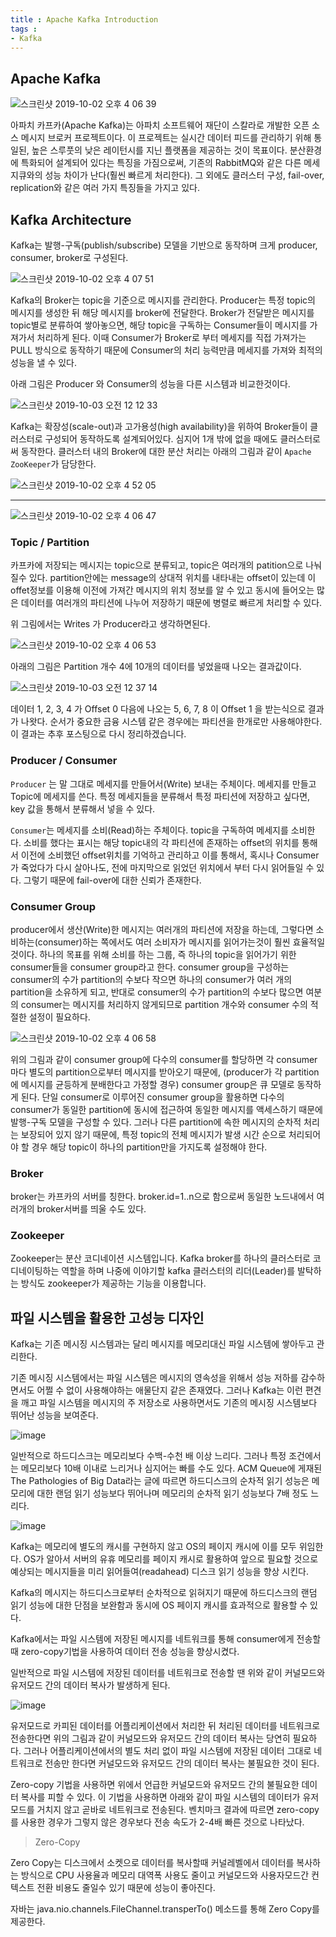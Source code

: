 ```yaml
---
title : Apache Kafka Introduction
tags :
- Kafka
---
```


## Apache Kafka

![스크린샷 2019-10-02 오후 4 06 39](https://user-images.githubusercontent.com/44635266/66056360-f2dac700-e571-11e9-9758-2abb8105fc29.png)


아파치 카프카(Apache Kafka)는 아파치 소프트웨어 재단이 스칼라로 개발한 오픈 소스 메시지 브로커 프로젝트이다. 이 프로젝트는 실시간 데이터 피드를 관리하기 위해 통일된, 높은 스루풋의 낮은 레이턴시를 지닌 플랫폼을 제공하는 것이 목표이다. 
분산환경에 특화되어 설계되어 있다는 특징을 가짐으로써, 기존의 RabbitMQ와 같은 다른 메세지큐와의 성능 차이가 난다(훨씬 빠르게 처리한다). 그 외에도 클러스터 구성, fail-over, replication와 같은 여러 가지 특징들을 가지고 있다.


## Kafka Architecture

Kafka는 발행-구독(publish/subscribe) 모델을 기반으로 동작하며 크게 producer, consumer, broker로 구성된다.

![스크린샷 2019-10-02 오후 4 07 51](https://user-images.githubusercontent.com/44635266/66056393-fbcb9880-e571-11e9-905d-c71b612ddc63.png)

Kafka의 Broker는 topic을 기준으로 메시지를 관리한다. Producer는 특정 topic의 메시지를 생성한 뒤 해당 메시지를 broker에 전달한다. Broker가 전달받은 메시지를 topic별로 분류하여 쌓아놓으면, 해당 topic을 구독하는 Consumer들이 메시지를 가져가서 처리하게 된다. 이때 Consumer가 Broker로 부터 메세지를 직접 가져가는 PULL 방식으로 동작하기 때문에 Consumer의 처리 능력만큼 메세지를 가져와 최적의 성능을 낼 수 있다.

아래 그림은 Producer 와 Consumer의 성능을 다른 시스템과 비교한것이다.

![스크린샷 2019-10-03 오전 12 12 33](https://user-images.githubusercontent.com/44635266/66056712-857b6600-e572-11e9-99af-5ad6e19ea126.png)

Kafka는 확장성(scale-out)과 고가용성(high availability)을 위하여 Broker들이 클러스터로 구성되어 동작하도록 설계되어있다. 심지어 1개 밖에 없을 때에도 클러스터로써 동작한다. 클러스터 내의 Broker에 대한 분산 처리는 아래의 그림과 같이 `Apache ZooKeeper`가 담당한다.

![스크린샷 2019-10-02 오후 4 52 05](https://user-images.githubusercontent.com/44635266/66056397-fd955c00-e571-11e9-9ef1-9557898e710f.png)

---

![스크린샷 2019-10-02 오후 4 06 47](https://user-images.githubusercontent.com/44635266/66056412-02f2a680-e572-11e9-86db-6c81cb177b01.png)

### Topic / Partition

카프카에 저장되는 메시지는 topic으로 분류되고, topic은 여러개의 patition으로 나눠질수 있다. partition안에는 message의 상대적 위치를 내타내는 offset이 있는데 이 offet정보를 이용해 이전에 가져간 메시지의 위치 정보를 알 수 있고 동시에 들어오는 많은 데이터를 여러개의 파티션에 나누어 저장하기 때문에 병렬로 빠르게 처리할 수 있다.

위 그림에서는 Writes 가 Producer라고 생각하면된다.

![스크린샷 2019-10-02 오후 4 06 53](https://user-images.githubusercontent.com/44635266/66056413-02f2a680-e572-11e9-99ba-2e876dad5403.png)

아래의 그림은 Partition 개수 4에 10개의 데이터를 넣었을때 나오는 결과값이다.

![스크린샷 2019-10-03 오전 12 37 14](https://user-images.githubusercontent.com/44635266/66058988-43542380-e576-11e9-9edd-d6d55b93742d.png)

데이터 1, 2, 3, 4 가 Offset 0 다음에 나오는 5, 6, 7, 8 이 Offset 1 을 받는식으로 결과가 나왓다. 순서가 중요한 금융 시스템 같은 경우에는 파티션을 한개로만 사용해야한다. 이 결과는 추후 포스팅으로 다시 정리하겠습니다.

### Producer / Consumer

`Producer` 는 말 그대로 메세지를 만들어서(Write) 보내는 주체이다. 메세지를 만들고 Topic에 메세지를 쓴다. 특정 메세지들을 분류해서 특정 파티션에 저장하고 싶다면, key 값을 통해서 분류해서 넣을 수 있다. 

`Consumer`는 메세지를 소비(Read)하는 주체이다. topic을 구독하여 메세지를 소비한다. 소비를 했다는 표시는 해당 topic내의 각 파티션에 존재하는 offset의 위치를 통해서 이전에 소비했던 offset위치를 기억하고 관리하고 이를 통해서, 혹시나 Consumer가 죽었다가 다시 살아나도, 전에 마지막으로 읽었던 위치에서 부터 다시 읽어들일 수 있다. 그렇기 때문에 fail-over에 대한 신뢰가 존재한다.

### Consumer Group

producer에서 생산(Write)한 메시지는 여러개의 파티션에 저장을 하는데, 그렇다면 소비하는(consumer)하는 쪽에서도 여러 소비자가 메시지를 읽어가는것이 훨씬 효율적일 것이다. 하나의 목표를 위해 소비를 하는 그룹, 즉 하나의 topic을 읽어가기 위한 consumer들을 consumer group라고 한다.
consumer group을 구성하는 consumer의 수가 partition의 수보다 작으면 하나의 consumer가 여러 개의 partition을 소유하게 되고, 반대로 consumer의 수가 partition의 수보다 많으면 여분의 consumer는 메시지를 처리하지 않게되므로 partition 개수와 consumer 수의 적절한 설정이 필요하다.

![스크린샷 2019-10-02 오후 4 06 58](https://user-images.githubusercontent.com/44635266/66056419-06862d80-e572-11e9-9e47-ce1f0ac14c82.png)

위의 그림과 같이 consumer group에 다수의 consumer를 할당하면 각 consumer마다 별도의 partition으로부터 메시지를 받아오기 때문에, (producer가 각 partition에 메시지를 균등하게 분배한다고 가정할 경우) consumer group은 큐 모델로 동작하게 된다.
단일 consumer로 이루어진 consumer group을 활용하면 다수의 consumer가 동일한 partition에 동시에 접근하여 동일한 메시지를 액세스하기 때문에 발행-구독 모델을 구성할 수 있다.
그러나 다른 partition에 속한 메시지의 순차적 처리는 보장되어 있지 않기 때문에, 특정 topic의 전체 메시지가 발생 시간 순으로 처리되어야 할 경우 해당 topic이 하나의 partition만을 가지도록 설정해야 한다.

### Broker

broker는 카프카의 서버를 칭한다. broker.id=1..n으로 함으로써 동일한 노드내에서 여러개의 broker서버를 띄울 수도 있다. 

### Zookeeper

Zookeeper는 분산 코디네이션 시스템입니다. Kafka broker를 하나의 클러스터로 코디네이팅하는 역할을 하며 나중에 이야기할 kafka 클러스터의 리더(Leader)를 발탁하는 방식도 zookeeper가 제공하는 기능을 이용합니다.

## 파일 시스템을 활용한 고성능 디자인

Kafka는 기존 메시징 시스템과는 달리 메시지를 메모리대신 파일 시스템에 쌓아두고 관리한다.

기존 메시징 시스템에서는 파일 시스템은 메시지의 영속성을 위해서 성능 저하를 감수하면서도 어쩔 수 없이 사용해야하는 애물단지 같은 존재였다. 그러나 Kafka는 이런 편견을 깨고 파일 시스템을 메시지의 주 저장소로 사용하면서도 기존의 메시징 시스템보다 뛰어난 성능을 보여준다.

![image](https://user-images.githubusercontent.com/44635266/67582057-07cb0480-f784-11e9-8984-0fe349860317.png)

일반적으로 하드디스크는 메모리보다 수백-수천 배 이상 느리다. 그러나 특정 조건에서는 메모리보다 10배 이내로 느리거나 심지어는 빠를 수도 있다. ACM Queue에 게재된 The Pathologies of Big Data라는 글에 따르면 하드디스크의 순차적 읽기 성능은 메모리에 대한 랜덤 읽기 성능보다 뛰어나며 메모리의 순차적 읽기 성능보다 7배 정도 느리다.

![image](https://user-images.githubusercontent.com/44635266/67582060-08fc3180-f784-11e9-940f-76648182b588.png)

Kafka는 메모리에 별도의 캐시를 구현하지 않고 OS의 페이지 캐시에 이를 모두 위임한다. OS가 알아서 서버의 유휴 메모리를 페이지 캐시로 활용하여 앞으로 필요할 것으로 예상되는 메시지들을 미리 읽어들여(readahead) 디스크 읽기 성능을 향상 시킨다.

Kafka의 메시지는 하드디스크로부터 순차적으로 읽혀지기 때문에 하드디스크의 랜덤 읽기 성능에 대한 단점을 보완함과 동시에 OS 페이지 캐시를 효과적으로 활용할 수 있다.

Kafka에서는 파일 시스템에 저장된 메시지를 네트워크를 통해 consumer에게 전송할 때 zero-copy기법을 사용하여 데이터 전송 성능을 향상시켰다.

일반적으로 파일 시스템에 저장된 데이터를 네트워크로 전송할 땐 위와 같이 커널모드와 유저모드 간의 데이터 복사가 발생하게 된다.

![image](https://user-images.githubusercontent.com/44635266/67582064-0a2d5e80-f784-11e9-9597-9d3ac4fe7939.png)

유저모드로 카피된 데이터를 어플리케이션에서 처리한 뒤 처리된 데이터를 네트워크로 전송한다면 위의 그림과 같이 커널모드와 유저모드 간의 데이터 복사는 당연히 필요하다. 그러나 어플리케이션에서의 별도 처리 없이 파일 시스템에 저장된 데이터 그대로 네트워크로 전송만 한다면 커널모드와 유저모드 간의 데이터 복사는 불필요한 것이 된다.

Zero-copy 기법을 사용하면 위에서 언급한 커널모드와 유저모드 간의 불필요한 데이터 복사를 피할 수 있다. 이 기법을 사용하면 아래와 같이 파일 시스템의 데이터가 유저모드를 거치지 않고 곧바로 네트워크로 전송된다. 벤치마크 결과에 따르면 zero-copy를 사용한 경우가 그렇지 않은 경우보다 전송 속도가 2-4배 빠른 것으로 나타났다.

> Zero-Copy

Zero Copy는 디스크에서 소켓으로 데이터를 복사할때 커널레벨에서 데이터를 복사하는 방식으로 
CPU 사용율과 메모리 대역폭 사용도 줄이고 커널모드와 사용자모드간 컨텍스트 전환 비용도 줄일수 있기 때문에 성능이 좋아진다.

자바는 java.nio.channels.FileChannel.transperTo() 메소드를 통해 Zero Copy를 제공한다.
